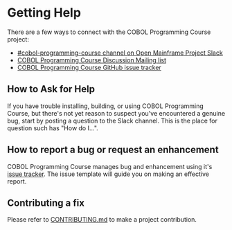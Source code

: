 # Getting Help

There are a few ways to connect with the COBOL Programming Course project:

* [#cobol-programming-course channel on Open Mainframe Project Slack](https://slack.openmainframeproject.org)
* [COBOL Programming Course Discussion Mailing list](https://lists.openmainframeproject.org/g/cobol-course-discussion)
* [COBOL Programming Course GitHub issue tracker](https://github.com/openmainframeproject/cobol-programming-course/issues/new/choose)

## How to Ask for Help

If you have trouble installing, building, or using COBOL Programming Course, but there's not yet reason to suspect you've encountered a genuine bug, start by posting a question to the Slack channel. This is the place for question such has "How do I...".

## How to report a bug or request an enhancement

COBOL Programming Course manages bug and enhancement using it's [issue tracker](https://github.com/openmainframeproject/cobol-programming-course/issues/new/choose). The issue template will guide you on making an effective report.

## Contributing a fix

Please refer to [CONTRIBUTING.md](CONTRIBUTING.md) to make a project contribution.